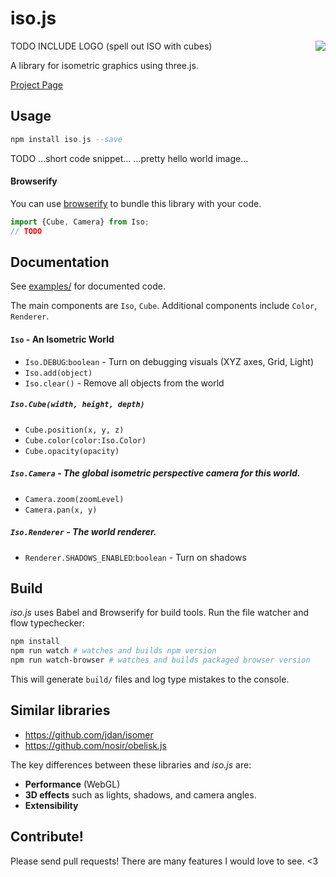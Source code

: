 # iso.js

TODO INCLUDE LOGO (spell out ISO with cubes)
<img align="right" src="doc/subpagelist.png">

A library for isometric graphics using three.js.

[Project Page](https://grant.github.io/iso.js)

## Usage

```hs
npm install iso.js --save
```

TODO
...short code snippet...
...pretty hello world image...

#### Browserify

You can use [browserify](http://browserify.org/) to bundle this library with your code.

```js
import {Cube, Camera} from Iso;
// TODO
```

## Documentation

See [examples/](examples/) for documented code.

The main components are `Iso`, `Cube`. Additional components include `Color`, `Renderer`.

#### `Iso` - An Isometric World
- `Iso.DEBUG`:`boolean` - Turn on debugging visuals (XYZ axes, Grid, Light)
- `Iso.add(object)`
- `Iso.clear()` - Remove all objects from the world

##### `Iso.Cube(width, height, depth)`
- `Cube.position(x, y, z)`
- `Cube.color(color:Iso.Color)`
- `Cube.opacity(opacity)`

##### `Iso.Camera` - The global isometric perspective camera for this world.
- `Camera.zoom(zoomLevel)`
- `Camera.pan(x, y)`

##### `Iso.Renderer` - The world renderer.
- `Renderer.SHADOWS_ENABLED`:`boolean` - Turn on shadows

## Build

*iso.js* uses Babel and Browserify for build tools. Run the file watcher and flow typechecker:

```sh
npm install
npm run watch # watches and builds npm version
npm run watch-browser # watches and builds packaged browser version
```

This will generate `build/` files and log type mistakes to the console. 

## Similar libraries
- https://github.com/jdan/isomer
- https://github.com/nosir/obelisk.js

The key differences between these libraries and *iso.js* are:
- **Performance** (WebGL)
- **3D effects** such as lights, shadows, and camera angles.
- **Extensibility**

## Contribute!

Please send pull requests! There are many features I would love to see. <3
